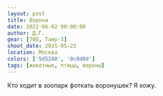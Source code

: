 ```yaml
---
layout: post
title: Ворона
date: 2021-06-02 00:00:00
author: Д.Г.
gear: [70D, Таир-3]
shoot_date: 2021-05-23
location: Москва
colors: ['5d5248', '0c0d0d']
tags: [животные, птицы, вороны]
---
```

Кто ходит в зоопарк фоткать воронушек? Я хожу.
